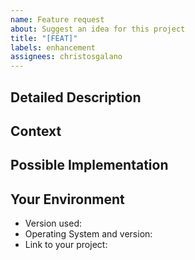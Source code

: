 ```yaml
---
name: Feature request
about: Suggest an idea for this project
title: "[FEAT]"
labels: enhancement
assignees: christosgalano
---
```


<!--- Provide a general summary of the issue in the Title above -->

## Detailed Description
<!--- Provide a detailed description of the change or addition you are proposing -->

## Context
<!--- Why is this change important to you? How would you use it? -->
<!--- How can it benefit other users? -->

## Possible Implementation
<!--- Not obligatory, but suggest an idea for implementing addition or change -->

## Your Environment
<!--- Include as many relevant details about the environment you experienced the bug in -->
- Version used:
- Operating System and version:
- Link to your project:
